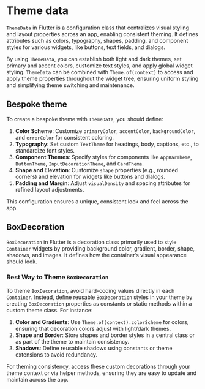 # Theme data

`ThemeData` in Flutter is a configuration class that centralizes visual styling and layout properties across an app, enabling consistent theming. It defines attributes such as colors, typography, shapes, padding, and component styles for various widgets, like buttons, text fields, and dialogs.

By using `ThemeData`, you can establish both light and dark themes, set primary and accent colors, customize text styles, and apply global widget styling. `ThemeData` can be combined with `Theme.of(context)` to access and apply theme properties throughout the widget tree, ensuring uniform styling and simplifying theme switching and maintenance.

## Bespoke theme

To create a bespoke theme with `ThemeData`, you should define:

1. **Color Scheme**: Customize `primaryColor`, `accentColor`, `backgroundColor`, and `errorColor` for consistent coloring.
2. **Typography**: Set custom `TextTheme` for headings, body, captions, etc., to standardize font styles.
3. **Component Themes**: Specify styles for components like `AppBarTheme`, `ButtonTheme`, `InputDecorationTheme`, and `CardTheme`.
4. **Shape and Elevation**: Customize `shape` properties (e.g., rounded corners) and elevation for widgets like buttons and dialogs.
5. **Padding and Margin**: Adjust `visualDensity` and spacing attributes for refined layout adjustments.

This configuration ensures a unique, consistent look and feel across the app.

## BoxDecoration

`BoxDecoration` in Flutter is a decoration class primarily used to style `Container` widgets by providing background color, gradient, border, shape, shadows, and images. It defines how the container’s visual appearance should look.

### Best Way to Theme `BoxDecoration`

To theme `BoxDecoration`, avoid hard-coding values directly in each `Container`. Instead, define reusable `BoxDecoration` styles in your theme by creating `BoxDecoration` properties as constants or static methods within a custom theme class. For instance:

1. **Color and Gradients**: Use `Theme.of(context).colorScheme` for colors, ensuring that decoration colors adjust with light/dark themes.
2. **Shape and Border**: Store shapes and border styles in a central class or as part of the theme to maintain consistency.
3. **Shadows**: Define reusable shadows using constants or theme extensions to avoid redundancy.

For theming consistency, access these custom decorations through your theme context or via helper methods, ensuring they are easy to update and maintain across the app.
